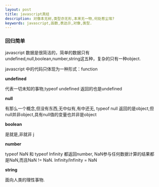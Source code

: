 ```yaml
---
layout: post
title: javascript真经
description: 对像本无树,类型亦无形,本来无一物,何处惹尘埃?
keywords: javascript,函数,表达示,对像,类型.
---
```

<h3>回归简单</h3>
<p>javascript 数据是很简洁的，简单的数据只有undefined,null,boolean,number,string这五种，复杂的只有一种object.</p>
 <p>
    javascript 中的代码只体现为一种形式：function
 </p>
 <strong>undefined</strong>
 <p>
     代表一切未知的事物,typeof undefined 返回的也是undefined
 </p>
<strong>null</strong>
<p>
    有那么一个概念,但没有东西,无中似有,有中还无, typeof null 返回的是object,但null并非object,具有null值的变量也并非是object
</p>
<strong>boolean</strong>
<p>
是就是,非就非   j
</p>
<strong>
    number
</strong>
<p>
    typeof NaN 和 typeof Infinity 都返回number,
    NaN参与任何数据计算的结果都是NaN,而且NaN != NaN.
    Infinity/Infinity = NaN
</p>
<strong>
    string
</strong>
 <p>
     面向人类的理性事物.
 </p>














